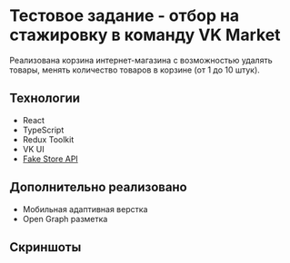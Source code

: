 # Тестовое задание - отбор на стажировку в команду VK Market 

Реализована корзина интернет-магазина с возможностью удалять товары, менять количество товаров в корзине (от 1 до 10 штук).

## Технологии
- React
- TypeScript
- Redux Toolkit
- VK UI
- [Fake Store API](https://fakestoreapi.com/)

## Дополнительно реализовано
- Мобильная адаптивная верстка
- Open Graph разметка

## Скриншоты

